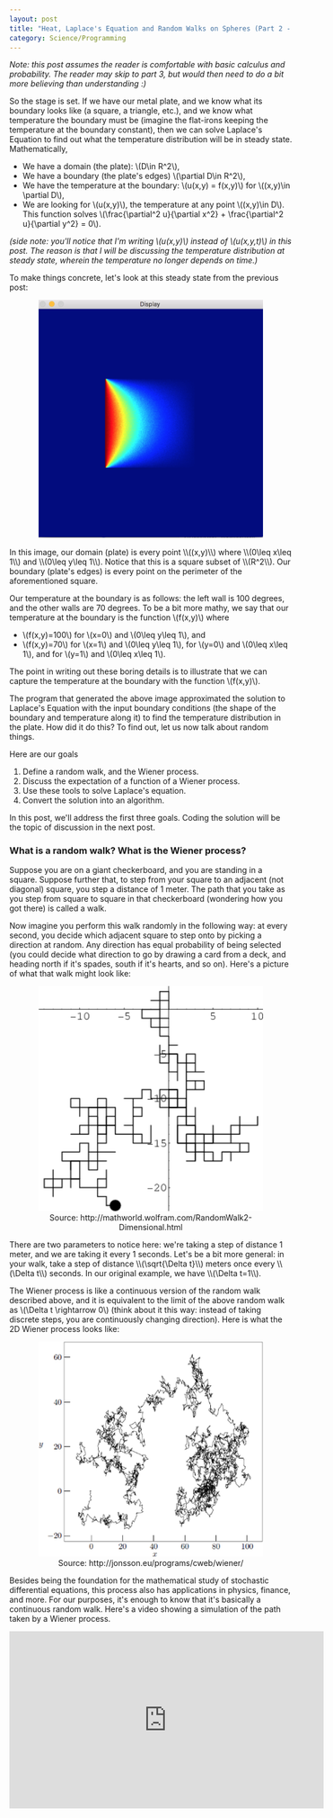 ```yaml
---
layout: post
title: "Heat, Laplace's Equation and Random Walks on Spheres (Part 2 - the randomness)"
category: Science/Programming
---
```


<script type="text/javascript"
    src="http://cdn.mathjax.org/mathjax/latest/MathJax.js?config=TeX-AMS-MML_HTMLorMML">
</script>

_Note: this post assumes the reader is comfortable with basic calculus and probability. The reader may skip to part 3, but would then need to do a bit more believing than understanding :)_

So the stage is set. If we have our metal plate, and we know what its boundary looks like (a square, a triangle, etc.), and we know what temperature the boundary must be (imagine the flat-irons keeping the temperature at the boundary constant), then we can solve Laplace's Equation to find out what the temperature distribution will be in steady state. Mathematically,

- We have a domain (the plate): \\(D\in R^2\\),
- We have a boundary (the plate's edges) \\(\partial D\in R^2\\), 
- We have the temperature at the boundary: \\(u(x,y) = f(x,y)\\) for \\((x,y)\in \partial D\\),
- We are looking for \\(u(x,y)\\), the temperature at any point \\((x,y)\in D\\). This function solves \\(\frac{\partial^2 u}{\partial x^2} + \frac{\partial^2 u}{\partial y^2} = 0\\). 
    
    
_(side note: you'll notice that I'm writing \\(u(x,y)\\) instead of \\(u(x,y,t)\\) in this post. The reason is that I will be discussing the temperature distribution at steady state, wherein the temperature no longer depends on time.)_

To make things concrete, let's look at this steady state from the previous post:
<div style="text-align:center;">
<figure>
<a href="/images/kak/square1.png">
<img style="width:400px;" src="/images/kak/square1.png" />
</a>
</figure>
</div>
In this image, our domain (plate) is every point \\((x,y)\\) where \\(0\leq x\leq 1\\) and \\(0\leq y\leq 1\\). Notice that this is a square subset of \\(R^2\\). Our boundary (plate's edges) is every point on the perimeter of the aforementioned square. 

Our temperature at the boundary is as follows: the left wall is 100 degrees, and the other walls are 70 degrees. To be a bit more mathy, we say that our temperature at the boundary is the function \\(f(x,y)\\) where 

- \\(f(x,y)=100\\) for \\(x=0\\) and \\(0\leq y\leq 1\\), and 
- \\(f(x,y)=70\\) for \\(x=1\\) and \\(0\leq y\leq 1\\), for \\(y=0\\) and \\(0\leq x\leq 1\\), and for \\(y=1\\) and \\(0\leq x\leq 1\\).

The point in writing out these boring details is to illustrate that we can capture the temperature at the boundary with the function \\(f(x,y)\\). 

The program that generated the above image approximated the solution to Laplace's Equation with the input boundary conditions (the shape of the boundary and temperature along it) to find the temperature distribution in the plate. How did it do this? To find out, let us now talk about random things. 

Here are our goals

1. Define a random walk, and the Wiener process.
2. Discuss the expectation of a function of a Wiener process.
3. Use these tools to solve Laplace's equation.
4. Convert the solution into an algorithm.

In this post, we'll address the first three goals. Coding the solution will be the topic of discussion in the next post. 

### What is a random walk? What is the Wiener process?

Suppose you are on a giant checkerboard, and you are standing in a square. Suppose further that, to step from your square to an adjacent (not diagonal) square, you step a distance of 1 meter. The path that you take as you step from square to square in that checkerboard (wondering how you got there) is called a walk.

Now imagine you perform this walk randomly in the following way: at every second, you decide which adjacent square to step onto by picking a direction at random. Any direction has equal probability of being selected (you could decide what direction to go by drawing a card from a deck, and heading north if it's spades, south if it's hearts, and so on). Here's a picture of what that walk might look like:
<div style="text-align:center;">
<figure>
<a href="/images/kak/walk.gif">
<img style="width:400px;" src="/images/kak/walk.gif" />
</a>
<figcaption > Source: http://mathworld.wolfram.com/RandomWalk2-Dimensional.html </figcaption>
</figure>
</div>
There are two parameters to notice here: we're taking a step of distance 1 meter, and we are taking it every 1 seconds. Let's be a bit more general: in your walk,  take a step of distance \\(\sqrt{\Delta t}\\) meters once every \\(\Delta t\\) seconds. In our original example, we have \\(\Delta t=1\\). 

The Wiener process is like a continuous version of the random walk described above, and it is equivalent to the limit of the above random walk as \\(\Delta t \rightarrow 0\\) (think about it this way: instead of taking discrete steps, you are continuously changing direction). Here is what the 2D Wiener process looks like:
<!-- blog post idea - drunk bird doesn't get home -->
<div style="text-align:center;">
<figure>
<a href="/images/kak/wiener.png">
<img style="width:400px;" src="/images/kak/wiener.png" />
</a>
<figcaption > Source: http://jonsson.eu/programs/cweb/wiener/ </figcaption>
</figure>
</div>

Besides being the foundation for the mathematical study of stochastic differential equations, this process also has applications in physics, finance, and more. For our purposes, it's enough to know that it's basically a continuous random walk. Here's a video showing a simulation of the path taken by a Wiener process. 
<div style="text-align:center;" > 
<iframe width="560" height="315" src="https://www.youtube.com/embed/pTYe5ssPD3k" frameborder="0" allowfullscreen></iframe>
</div>
<!--
If we wanted to do some math on this walk, we could represent it by a function of time that returns a 2D coordinate (ie which square the walker stands on after the given amount of time). More specifically, we can represent the walk by \\(f(t)\\), where 

\\(f(t) = \sum_i=1^t X_i \\)

where \\(X_i\\) is a random variable which is \\((1,0)\\) with probability 1/4, \\((0,1)\\) with probability 1/4, \\((-1,0)\\) with probability 1/4, and \\((0,-1)\\) with probability 1/4. 
-->

### What is the expectation of a function of a Wiener process?

First, let's take note of the fact that a 2D Wiener process is like a mapping which takes a time \\(t\\) and returns a 2D coordinate \\((x,y)\\) _(side note: this mapping depends on where you started the process, but more on that later)_. From now on, we will denote the Wiener process by \\(W_t\\). For example, in the above video, \\(W_0 = (0,0)\\) since the process starts at the origin. However we must keep this critical fact in mind: \\(W_t\\) is a _random variable_, and it does _not_ have a definite value, but rather a probability distribution (like the toss of a die, or the flip of a coin). From this perspective, you may view the above video as akin to a coin toss: it's just the outcome of one experiment. 

Now let's remember our temperature function \\(f(x,y)\\) (let's use the letter \\(f\\) now for a reason which will become clearer later on), which takes a 2D coordinate \\((x,y)\\) and returns a number representing the temperature at that point in space. What if, instead of passing a definite coordinate \\((x,y)\\), we talk about the temperature at the random coordinate \\(W_t\\)? Let us define \\(f(W_t)\\), to be the function which returns the temperature at the coordinate that the Wiener process (think random walker on plane) has arrived at after \\(t\\) seconds. 

Again, this function doesn't have a definite value for a given \\(t\\), but rather a probability distribution. For example, let's say that any point in the upper half of the plane has temperature 10, and any point in the lower half of the plane has temperature -10. Take a minute to convince yourself that the Wiener process (random walker) has equal probability of ending up on either half of the plane (disregard the x-axis, the Wiener process is almost never exactly on it). Then, we have the following probability mass function for \\(f(W_t)\\):

- \\(P(f(W_t) = 10) = 1/2\\)
- \\(P(f(W_t) = -10) = 1/2\\)

This is shown in the following video. We let the Wiener process run for some time, say 10 seconds. Then, we take it's value (which is a 2D coordinate) and find the temperature at that point.
<div style="text-align:center;"> 
<iframe width="560" height="315" src="https://www.youtube.com/embed/jIPpcvotXLE" frameborder="0" allowfullscreen></iframe>
</div>
Each dot corresponds to one experiment of \\(f(W_{10})\\). As we predicted, the result is that about half of our dots are  hot, and half are cold. 

The expectation of a function of a Wiener process depends on two things:

- Where does the Wiener process start?
- At what time are we taking the expectation?

For this reason, we will denote the expectation as \\(w(x,y,t) = E^{(x,y)}[f(W_t)]\\). Notice that \\(w(x,y,t)\\) is not random, but rather deterministic. Just as the expectation (average) of a die roll is definitely 3.5, the expectation of a function of the Wiener process is a definite number. In the above video, \\(w(0,0,t)\\), which is the expected value of the temperature at \\(W_t\\) given that the process started at the origin, is 0 no matter what \\(t\\) is (since the probabilities above don't depend on \\(t\\)). If we started the Wiener process at \\((0,10)\\), then the expectation would be positive, but decreasing with time; after not much time, we'll probably get a hot hit, but after a lot of time, we're not too sure.  



### How does this help us with Laplace's equation?
We're in the home stretch now. Laplace's equation is

\\(\frac{\partial^2 u}{\partial x^2} + \frac{\partial^2 u}{\partial y^2} = 0\\)

where \\(u\\) is the temperature inside the plate. Our boundary condition is that the temperature at the boundary (edges of the plate) is given by \\(f(x,y)\\). 

Take a point \\((x,y)\\) inside the plate, and start a Wiener process at it. After a certain amount of time, this Wiener process will hit the boundary; this time is called the _hitting time_ and is denoted by \\(\tau\\). Then Laplace's equation with the above boundary condition is solved by

\\(u(x,y) = E^{(x,y)}[f(W_\tau)]\\)

which, in English, is the expected value of the temperature of the boundary at the hitting spot of a Wiener process that started at \\((x,y)\\). 

Before discussing why this solution works, let us notice that the solution is an expectation of a function of a Wiener process which doesn't depend on a time variable. This is different than \\(w(x,y,t)\\) above, which we used to describe the expected temperature in the hot/cold video. What happened to the \\(t\\)? 

Without getting too formal, we can say that \\(W_t\\) is a random variable which describes the location of the Wiener process after \\(t\\) units of time, and that \\(W_\tau\\) is a random variable which describes the location of the Wiener process at the first time that it hits the boundary. Here is a video of many experiments of \\(W_\tau\\) inside a square boundary (the result of each experiment is the location of the circle. The temperatures are the results of \\(f(W_\tau)\\)).

<div style="text-align:center;" >
<iframe width="560" height="315" src="https://www.youtube.com/embed/YehEmWQmizs" frameborder="0" allowfullscreen></iframe>
</div>

This random variable has an intuitive probability distribution. If you start the random walk in the middle of a circular room, then \\(W_\tau\\) is equally likely to be anywhere on the circular boundary. On the other hand, if you start the random walk inside a square room, then \\(W_\tau\\) is more likely to be near the middle of one of the walls, and less likely to be near a corner. The location of your hit doesn't depend on how long you've been walking, but rather on where you started and the fact that you've hit a wall. We see this in the fact that the experiments in the above video have varying times. 


